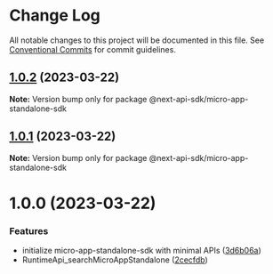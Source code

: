 # Change Log

All notable changes to this project will be documented in this file.
See [Conventional Commits](https://conventionalcommits.org) for commit guidelines.

## [1.0.2](https://github.com/easyops-cn/next-core/compare/@next-api-sdk/micro-app-standalone-sdk@1.0.1...@next-api-sdk/micro-app-standalone-sdk@1.0.2) (2023-03-22)

**Note:** Version bump only for package @next-api-sdk/micro-app-standalone-sdk





## [1.0.1](https://github.com/easyops-cn/next-core/compare/@next-api-sdk/micro-app-standalone-sdk@1.0.0...@next-api-sdk/micro-app-standalone-sdk@1.0.1) (2023-03-22)

**Note:** Version bump only for package @next-api-sdk/micro-app-standalone-sdk





# 1.0.0 (2023-03-22)


### Features

* initialize micro-app-standalone-sdk with minimal APIs ([3d6b06a](https://github.com/easyops-cn/next-core/commit/3d6b06a58dc2123b77e39a8185b1b8a7970396b2))
* RuntimeApi_searchMicroAppStandalone ([2cecfdb](https://github.com/easyops-cn/next-core/commit/2cecfdb37728753755000c83778fec7eb6e8013d))
